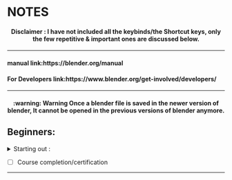 # NOTES   
  
<h4 align="center"> Disclaimer : I have not included all the keybinds/the Shortcut keys, only the few repetitive & important ones are discussed below.</h4>  
  
 ---  
   
<h4 align="left"> manual link:https://blender.org/manual </h4>  

<h4 align="left"> For Developers link:https://www.blender.org/get-involved/developers/ </h4>  
  
---  
  
<h4 align="center">:warning: Warning Once a blender file is saved in the newer version of blender, It cannot be opened in the previous versions of blender anymore.</h4>   
  
  


<h2>Beginners:</h2>  
<details><summary>Starting out :</summary>  
<p>   

## 02/10/2021

- start by : moving objects, camera, light, check scene collections and other options on the home screen.  
- Comment: Objects appear whereever the 3D cursor is placed.  
- Toolbar Short cut : T  
- Add mesh: Any object to blended.  
- Its important to name things to remember, Also Name the groups/collections.  
- Objects in the scene collection is arranged in alphabetic order.  
- Using tab to switch between object and creation mode.
- Using the different view modes like 3D mode, Solid mode etc.

  
  
  

## 17/10/2021  
Making a glowing object -

- First create an object using add mesh/object.  
- Then Change world's properties by changing the world color to black to view the glowing effect more efficiently.  
- Then change the surface property to emission under the materials propeties and the desired color.  
- Changing the render property to glow and then manipulating the settings of it.
- Done  


## 23/10/2021  
Note:  

  
- to reset the cursor back to origin(0,0,0) press : **Shift+S** and then select **Cursor to the world origins option**  


## 09/01/2022  
Note 
 
 
- on the left side below select box we have the toolbar namely:  
  - Cursor : This function turns on select mode where when selected by mouse left click it will select the cursor where new objects can be created/inserted in the world.  
  - Move : This function turns on Move mode where the object selected can be moved specifically on it's x,y and z plane.  
  - Rotate : This function turns on the Rotate mode where the object selected can be rotated along the anotated rotational axis.  
  - Scale : to scale the size of the selected object
  - Transform : To change the size, location, rotation and more.
- **Pro Tip?** : Always apply the changes done to the object by pressing **Left CTRL + A** and select the respecting changes to apply. This will apply the changes and transform the object into an entirely new object with the modified changes. 
  


## 08/02/2022 
Note: Building a staircase ver. 01. by duplicating the stairs and rotating it.  

<img src="https://user-images.githubusercontent.com/76054109/154503291-10032622-f1b3-413c-b230-3ddf413082fc.png" width="256" height="144" /> 
 
  


## 15/02/2022 
Note: created a brick well by dupicating, rotating and resizing the cube and plane mesh.  

<img src="https://user-images.githubusercontent.com/76054109/154503478-8d5878ae-8b29-418f-8287-49371e26142f.png" width="256" height="144" />
  
  
## 21/02/2022 
Note: coloring the well project.
- Ctrl + L : command helps to link multiple objects which then can be used to change the material/other properties on selected objects at the same time.
- Learning how to move around the camera/light by using the properties tab.  

<img src="https://user-images.githubusercontent.com/76054109/155015681-6c5561b6-dcb7-4cc0-959f-0a8e8924a650.png" width="256" height="144" />  

<img src="https://user-images.githubusercontent.com/76054109/155018505-654bf849-5ae0-4cff-a505-a1cf3084351f.png" width="256" height="144" />


## 22/02/2022 
Quiz - 5/5

</details>
</p>
  
- [ ] Course completion/certification
-----------------------------  

